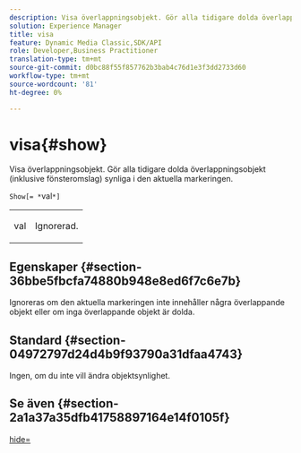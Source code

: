 ```yaml
---
description: Visa överlappningsobjekt. Gör alla tidigare dolda överlappningsobjekt (inklusive fönsteromslag) synliga i den aktuella markeringen.
solution: Experience Manager
title: visa
feature: Dynamic Media Classic,SDK/API
role: Developer,Business Practitioner
translation-type: tm+mt
source-git-commit: d0bc88f55f857762b3bab4c76d1e3f3dd2733d60
workflow-type: tm+mt
source-wordcount: '81'
ht-degree: 0%

---
```



# visa{#show}

Visa överlappningsobjekt. Gör alla tidigare dolda överlappningsobjekt (inklusive fönsteromslag) synliga i den aktuella markeringen.

`Show[= *`val`*]`

<table id="simpletable_88D25B9C8E0A47EF90C8ABEBDE777183"> 
 <tr class="strow"> 
  <td class="stentry"> <p><span class="varname"> val</span> </p> </td> 
  <td class="stentry"> <p>Ignorerad. </p></td> 
 </tr> 
</table>

## Egenskaper {#section-36bbe5fbcfa74880b948e8ed6f7c6e7b}

Ignoreras om den aktuella markeringen inte innehåller några överlappande objekt eller om inga överlappande objekt är dolda.

## Standard {#section-04972797d24d4b9f93790a31dfaa4743}

Ingen, om du inte vill ändra objektsynlighet.

## Se även {#section-2a1a37a35dfb41758897164e14f0105f}

[hide=](../../../../../ir-api/http-protocol/image-rendering-api-ref/c-ir-http-protocol-ref/c-ir-http-protocol-command-reference/r-ir-hide.md#reference-681b9782f90a45b18ed50292ab2c096c)
